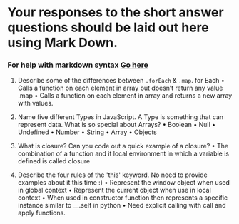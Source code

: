 # Your responses to the short answer questions should be laid out here using Mark Down.
### For help with markdown syntax [Go here](https://github.com/adam-p/markdown-here/wiki/Markdown-Cheatsheet)
1.	Describe some of the differences between `.forEach` & `.map`.
for Each
•	Calls a function on each element in array but doesn’t return any value 
.map
•	Calls a function on each element in array and returns a new array with values.

2.	Name five different Types in JavaScript. A Type is something that can represent data. What is so special about Arrays?
•	Boolean 
•	Null 
•	Undefined
•	Number
•	String
•	Array
•	Objects
3.	What is closure? Can you code out a quick example of a closure?
•	The combination of a function and it local environment in which a variable is defined is called closure

4.	Describe the four rules of the 'this' keyword. No need to provide examples about it this time :)
•	Represent the window object when used in global context
•	Represent the current object when use in local context
•	When used in constructor function then represents a specific instance similar to __.self in python 
•	Need explicit calling with call and apply functions.